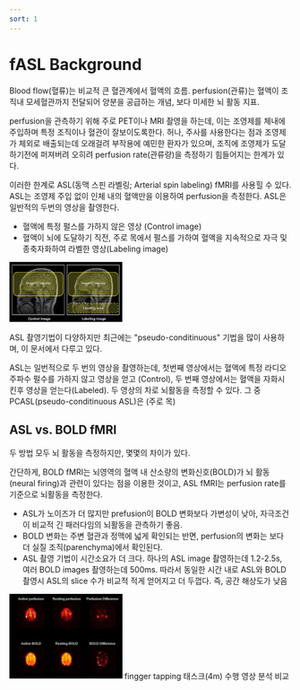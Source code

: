 ```yaml
---
sort: 1
---
```


# fASL Background

Blood flow(혈류)는 비교적 큰 혈관계에서 혈액의 흐름.
perfusion(관류)는 혈액이 조직내 모세혈관까지 전달되어 양분을 공급하는 개념, 보다 미세한 뇌 활동 지표.

perfusion을 관측하기 위해 주로 PET이나 MRI 촬영을 하는데, 이는 조영제를 체내에 주입하며 특정 조직이나 혈관이 잘보이도록한다.
허나, 주사를 사용한다는 점과 조영제가 체외로 배출되는데 오래걸려 부작용에 예민한 환자가 있으며, 조직에 조영제가 도달하기전에 퍼져버려 오히려 perfusion rate(관류량)을 측정하기 힘들어지는 한계가 있다.

이러한 한계로 ASL(동맥 스핀 라벨링; Arterial spin labeling) fMRI를 사용힐 수 있다. ASL는 조영제 주입 없이 인체 내의 혈액만을 이용하여 perfusion을 측정한다.
ASL은 일반적의 두번의 영상을 촬영한다.
- 혈액에 특정 펄스를 가하지 않은 영상 (Control image)
- 혈액이 뇌에 도달하기 직전, 주로 목에서 펄스를 가하여 혈액을 지속적으로 자극 및 종축자화하여 라벨한 영상(Labeling image) 
<img src=/assets/images/ASL.PNG width="40%">





ASL 촬영기법이 다양하지만 최근에는 "pseudo-conditinuous" 기법을 많이 사용하며, 이 문서에서 다루고 있다.

ASL는 일번적으로 두 번의 영상을 촬영하는데, 첫번째 영상에서는 혈액에 특정 라디오 주파수 펄수를 가하지 않고 영상을 얻고 (Control), 두 번째 영상에서는 혈액을 자화시킨후 영상을 얻는다(Labeled). 두 영상의 차로 뇌활동을 측정할 수 있다.
그 중 PCASL(pseudo-conditinuous ASL)은 (주로 목)







## ASL vs. BOLD fMRI
두 방법 모두 뇌 활동을 측정하지만, 몇몇의 차이가 있다. 

간단하게, BOLD fMRI는 뇌영역의 혈액 내 산소량의 변화신호(BOLD)가 뇌 활동(neural firing)과 관련이 있다는 점을 이용한 것이고, 
ASL fMRI는 perfusion rate를 기준으로 뇌활동을 측정한다.

- ASL가 노이즈가 더 많지만 prefusion이 BOLD 변화보다 가변성이 낮아, 자극조건이 비교적 긴 패러다임의 뇌활동을 관측하기 좋음.
- BOLD 변화는 주변 혈관과 정맥에 넓게 확인되는 반면, perfusion의 변화는 보다 더 실질 조직(parenchyma)에서 확인된다.  
- ASL 촬영 기법이 시간소요가 더 크다. 하나의 ASL image 촬영하는데 1.2-2.5s, 여러 BOLD images 촬영하는데 500ms.
  따라서 동일한 시간 내로 ASL와 BOLD 촬영시 ASL의 slice 수가 비교적 적게 얻어지고 더 두껍다. 즉, 공간 해상도가 낮음

<img src=/assets/images/ASLvsBOLD.PNG width="40%">
fingger tapping 태스크(4m) 수행 영상 분석 비교

